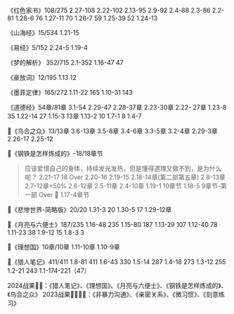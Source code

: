 


《红色家书》108/275
2.27-108
2.22-102
2.13-95
2.9-92
2.4-88
2.3-86
2.2-81
1.28-6 76
1.27-11 70
1.26-7 59
1.25-39 52 
1.24-13


《山海经》15/534
1.21-15


《易经》5/152
2.24-5
1.19-4


《梦的解析》 352/715
2.1-352
1.16-47 47

《豪放词》12/195
1.13 12 

《墨菲定律》165/272
1.11-22 165
1.10-31 143


《道德经》54章/81章
3.1-54
2.29-47
2.28-37章
2.23-30章
2.22- 27章
1.23-8 35
1.22-14 27
1.15-3 13章
1.13-2 10
1.7-1 8
1.4-7

💯《乌合之众》13/13章
3.6-13章
3.5-8章
3.4-6章
3.3-5章
3.2-4章
2.29-3章
2.26-17
2.25-12

💯《钢铁是怎样炼成的》-18/18章节
> 应该爱惜自己的身体，持续发光发热，但是懂得道理又做不到，是为什么呢？
2.21-17 18 Over
2.20-16
2.19-15
2.18-14章(第二部第五章)
2.8-13章
2.7-12章+50%
2.6-12章
2.5-11章
2.4-10章
1.19-1 10章节
1.18-5 9章节-第一部 Over 💯
1.17-4章节


💯《悲惨世界-简略版》20/20
1.31-3 20
1.30-5 17
1.29-12章

💯《月亮与六便士》187/235
1.16-48 235
1.15-80 187
1.13-29 107
1.12-40 78
1.11-23 38
1.9-12 15
1.8-3 3

💯《理想国》10章/10章
1.11-10章
1.10-9章

💯《猎人笔记》411/411
1.8-81 411
1.6-43 330
1.5-14 287
1.4-18 273
1.3-12 255
1.2-21 243
1.1-174-221（47）

2024战果💎💎：《猎人笔记》、《理想国》、《月亮与六便士》、《钢铁是怎样炼成的》、《乌合之众》
2023战果💎💎💎💎：《非暴力沟通》、《亲密关系》、《微习惯》、《刻意练习》
